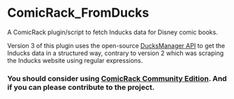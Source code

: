 # ComicRack_FromDucks

A ComicRack plugin/script to fetch Inducks data for Disney comic books.

Version 3 of this plugin uses the open-source [DucksManager API](https://github.com/ducksmanager/core/blob/6d0a30f/packages/api/http.ts#L31-L243) to get the Inducks data in a structured way, contrary to version 2 which was scraping the Inducks website using regular expressions.

### You should consider using [ComicRack Community Edition](https://github.com/maforget/ComicRackCE). And if you can please contribute to the project.
